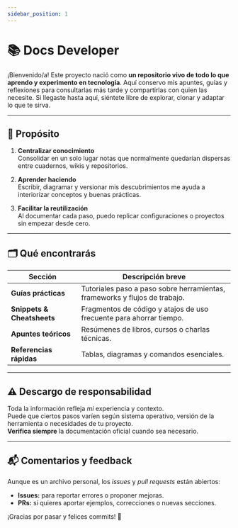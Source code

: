 ```yaml
---
sidebar_position: 1
---
```


# 📚 Docs Developer

¡Bienvenido/a! Este proyecto nació como **un repositorio vivo de todo lo que aprendo y experimento en tecnología**. Aquí conservo mis apuntes, guías y reflexiones para consultarlas más tarde y compartirlas con quien las necesite. Si llegaste hasta aquí, siéntete libre de explorar, clonar y adaptar lo que te sirva.

---

## 🚀 Propósito

1. **Centralizar conocimiento**  
   Consolidar en un solo lugar notas que normalmente quedarían dispersas entre cuadernos, wikis y repositorios.

2. **Aprender haciendo**  
   Escribir, diagramar y versionar mis descubrimientos me ayuda a interiorizar conceptos y buenas prácticas.

3. **Facilitar la reutilización**  
   Al documentar cada paso, puedo replicar configuraciones o proyectos sin empezar desde cero.

---

## 🗂️ Qué encontrarás

| Sección                    | Descripción breve                                                          |
| -------------------------- | -------------------------------------------------------------------------- |
| **Guías prácticas**        | Tutoriales paso a paso sobre herramientas, frameworks y flujos de trabajo. |
| **Snippets & Cheatsheets** | Fragmentos de código y atajos de uso frecuente para ahorrar tiempo.        |
| **Apuntes teóricos**       | Resúmenes de libros, cursos o charlas técnicas.                            |
| **Referencias rápidas**    | Tablas, diagramas y comandos esenciales.                                   |

---

## ⚠️ Descargo de responsabilidad

Toda la información refleja _mi_ experiencia y contexto.  
Puede que ciertos pasos varíen según sistema operativo, versión de la herramienta o necesidades de tu proyecto.  
**Verifica siempre** la documentación oficial cuando sea necesario.

---

## 📬 Comentarios y feedback

Aunque es un archivo personal, los _issues_ y _pull requests_ están abiertos:

- **Issues:** para reportar errores o proponer mejoras.
- **PRs:** si quieres aportar ejemplos, correcciones o nuevas secciones.

¡Gracias por pasar y felices commits! 🚀
